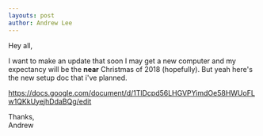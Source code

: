 ```yaml
---
layouts: post
author: Andrew Lee
---
```


Hey all,

I want to make an update that soon I may get a new computer and my expectancy will be the **near** Christmas of 2018 (hopefully). But yeah here's the new setup doc that i've planned.

https://docs.google.com/document/d/1TlDcpd56LHGVPYimdOe58HWUoFLw1QKkUyejhDdaBQg/edit

Thanks,<br>
Andrew